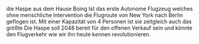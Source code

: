 die Haspe aus dem Hause Boing Ist das erste Autonome Flugzeug welches ohne menschliche Intervention die Flugroute von New York nach Berlin geflogen ist.
Mit einer Kapazität von 4 Personen ist sie zeitgleich auch das größte 
Die Haspe soll 2048 bereit für den offenen Verkauf sein und könnte den Flugverkehr wie wir ihn heute kennen revolutionieren.
